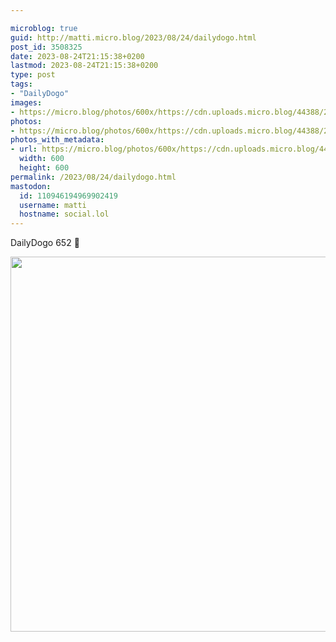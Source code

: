 ```yaml
---

microblog: true
guid: http://matti.micro.blog/2023/08/24/dailydogo.html
post_id: 3508325
date: 2023-08-24T21:15:38+0200
lastmod: 2023-08-24T21:15:38+0200
type: post
tags:
- "DailyDogo"
images:
- https://micro.blog/photos/600x/https://cdn.uploads.micro.blog/44388/2023/7cbed9c9f8104f339b113735b8ff48ad.jpg
photos:
- https://micro.blog/photos/600x/https://cdn.uploads.micro.blog/44388/2023/7cbed9c9f8104f339b113735b8ff48ad.jpg
photos_with_metadata:
- url: https://micro.blog/photos/600x/https://cdn.uploads.micro.blog/44388/2023/7cbed9c9f8104f339b113735b8ff48ad.jpg
  width: 600
  height: 600
permalink: /2023/08/24/dailydogo.html
mastodon:
  id: 110946194969902419
  username: matti
  hostname: social.lol
---
```

DailyDogo 652 🐶

<img src="/media/uploads/2023/7cbed9c9f8104f339b113735b8ff48ad.jpg" width="600" height="600" alt="" />
